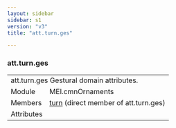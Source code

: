 ```yaml
---
layout: sidebar
sidebar: s1
version: "v3"
title: "att.turn.ges"

---
```


<div class="classSpec att">
   <h3 id="att.turn.ges">att.turn.ges</h3>
   <table class="wovenodd">
      <tr>
         <td colspan="2" class="wovenodd-col2">
            <span class="label">att.turn.ges</span> Gestural domain attributes.
         </td>
      </tr>
      <tr>
         <td class="wovenodd-col1">
            <span class="label" lang="en">Module</span>
         </td>
         <td class="wovenodd-col2">MEI.cmnOrnaments</td>
      </tr>
      <tr>
         <td class="wovenodd-col1">
            <span class="label" lang="en">Members</span>
         </td>
         <td class="wovenodd-col2">
            <div class="parent">
               <div>
                  <a class="link_odd_elementSpec" href="/{{ v3}}/turn">turn</a> (direct member of att.turn.ges)
               </div>
            </div>
         </td>
      </tr>
      <tr>
         <td class="wovenodd-col1">
            <span class="label" lang="en">Attributes</span>
         </td>
         <td class="wovenodd-col2"></td>
      </tr>
   </table>
</div>